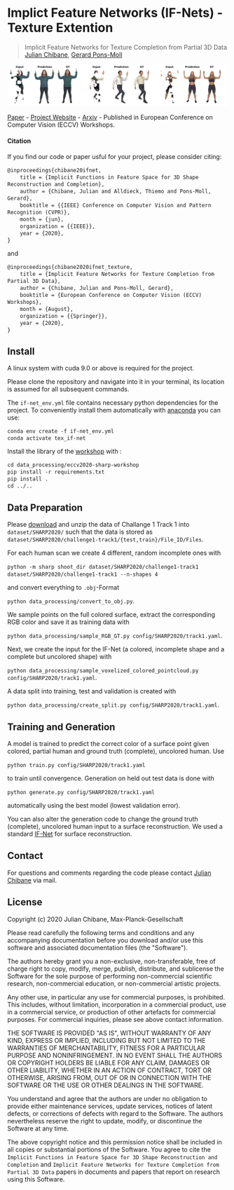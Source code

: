 
# Implict Feature Networks (IF-Nets) - Texture Extention
> Implicit Feature Networks for Texture Completion from Partial 3D Data <br />
> [Julian Chibane](http://virtualhumans.mpi-inf.mpg.de/people/Chibane.html), [Gerard Pons-Moll](http://virtualhumans.mpi-inf.mpg.de/people/pons-moll.html)

![Teaser](sharp_teaser.png)

[Paper](https://virtualhumans.mpi-inf.mpg.de/papers/jchibane20ifnet/SHARP2020.pdf) - 
[Project Website](https://virtualhumans.mpi-inf.mpg.de/ifnets/) -
[Arxiv](http://arxiv.org/abs/2009.09458) -
Published in European Conference on Computer Vision (ECCV) Workshops.


#### Citation
If you find our code or paper usful for your project, please consider citing:

    @inproceedings{chibane20ifnet,
        title = {Implicit Functions in Feature Space for 3D Shape Reconstruction and Completion},
        author = {Chibane, Julian and Alldieck, Thiemo and Pons-Moll, Gerard},
        booktitle = {{IEEE} Conference on Computer Vision and Pattern Recognition (CVPR)},
        month = {jun},
        organization = {{IEEE}},
        year = {2020},
    }
and

    @inproceedings{chibane2020ifnet_texture,
        title = {Implicit Feature Networks for Texture Completion from Partial 3D Data},
        author = {Chibane, Julian and Pons-Moll, Gerard},
        booktitle = {European Conference on Computer Vision (ECCV) Workshops},
        month = {August},
        organization = {{Springer}},
        year = {2020},
    }

## Install

A linux system with cuda 9.0 or above is required for the project.

Please clone the repository and navigate into it in your terminal, its location is assumed for all subsequent commands.

The `if-net_env.yml` file contains necessary python dependencies for the project.
To conveniently install them automatically with [anaconda](https://www.anaconda.com/) you can use:
```
conda env create -f if-net_env.yml
conda activate tex_if-net
```

Install the library of the [workshop](https://gitlab.uni.lu/cvi2/eccv2020-sharp-workshop/) with :
```
cd data_processing/eccv2020-sharp-workshop
pip install -r requirements.txt
pip install .
cd ../..
```

## Data Preparation

Please [download](https://cvi2.uni.lu/sharp2020/registration/) and unzip the data of Challange 1 Track 1 into `dataset/SHARP2020/` such that the data is stored as `dataset/SHARP2020/challenge1-track1/{test,train}/File_ID/Files`.

For each human scan we create 4 different, random incomplete ones with

`python -m sharp shoot_dir dataset/SHARP2020/challenge1-track1 dataset/SHARP2020/challenge1-track1 --n-shapes 4`

and convert everything to `.obj`-Format

`python data_processing/convert_to_obj.py`.

We sample points on the full colored surface, extract the corresponding RGB color and save it as training data with

`python data_processing/sample_RGB_GT.py config/SHARP2020/track1.yaml`.

Next, we create the input for the IF-Net (a colored, incomplete shape and a complete but uncolored shape) with

`python data_processing/sample_voxelized_colored_pointcloud.py config/SHARP2020/track1.yaml`.

A data split into training, test and validation is created with

`python data_processing/create_split.py config/SHARP2020/track1.yaml`.

## Training and Generation

A model is trained to predict the correct color of a surface point given colored, partial human and ground truth (complete), uncolored human. Use

`python train.py config/SHARP2020/track1.yaml`

to train until convergence. Generation on held out test data is done with

`python generate.py config/SHARP2020/track1.yaml`

automatically using the best model (lowest validation error).

You can also alter the generation code to change the ground truth (complete), uncolored human input to a surface reconstruction.
We used a standard [IF-Net](https://virtualhumans.mpi-inf.mpg.de/ifnets/) for surface reconstruction.

## Contact

For questions and comments regarding the code please contact [Julian Chibane](http://virtualhumans.mpi-inf.mpg.de/people/Chibane.html) via mail.

## License
Copyright (c) 2020 Julian Chibane, Max-Planck-Gesellschaft

Please read carefully the following terms and conditions and any accompanying documentation before you download and/or use this software and associated documentation files (the "Software").

The authors hereby grant you a non-exclusive, non-transferable, free of charge right to copy, modify, merge, publish, distribute, and sublicense the Software for the sole purpose of performing non-commercial scientific research, non-commercial education, or non-commercial artistic projects.

Any other use, in particular any use for commercial purposes, is prohibited. This includes, without limitation, incorporation in a commercial product, use in a commercial service, or production of other artefacts for commercial purposes.
For commercial inquiries, please see above contact information.

THE SOFTWARE IS PROVIDED "AS IS", WITHOUT WARRANTY OF ANY KIND, EXPRESS OR IMPLIED, INCLUDING BUT NOT LIMITED TO THE WARRANTIES OF MERCHANTABILITY, FITNESS FOR A PARTICULAR PURPOSE AND NONINFRINGEMENT. IN NO EVENT SHALL THE AUTHORS OR COPYRIGHT HOLDERS BE LIABLE FOR ANY CLAIM, DAMAGES OR OTHER LIABILITY, WHETHER IN AN ACTION OF CONTRACT, TORT OR OTHERWISE, ARISING FROM, OUT OF OR IN CONNECTION WITH THE SOFTWARE OR THE USE OR OTHER DEALINGS IN THE SOFTWARE.

You understand and agree that the authors are under no obligation to provide either maintenance services, update services, notices of latent defects, or corrections of defects with regard to the Software. The authors nevertheless reserve the right to update, modify, or discontinue the Software at any time.

The above copyright notice and this permission notice shall be included in all copies or substantial portions of the Software. You agree to cite the `Implicit Functions in Feature Space for 3D Shape Reconstruction and Completion` and `Implicit Feature Networks for Texture Completion from Partial 3D Data` papers in documents and papers that report on research using this Software.
